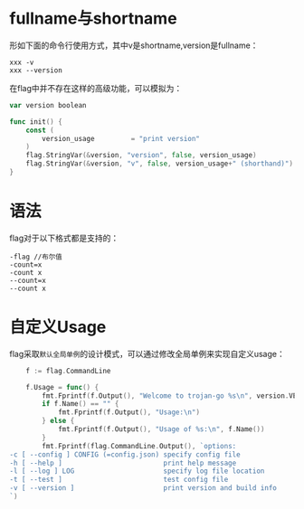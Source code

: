 # fullname与shortname

形如下面的命令行使用方式，其中v是shortname,version是fullname：

```
xxx -v
xxx --version
```

在flag中并不存在这样的高级功能，可以模拟为：

```go
var version boolean

func init() {
	const (
		version_usage         = "print version"
	)
	flag.StringVar(&version, "version", false, version_usage)
	flag.StringVar(&version, "v", false, version_usage+" (shorthand)")
}
```

# 语法

flag对于以下格式都是支持的：

```
-flag //布尔值
-count=x
-count x
--count=x
--count x
```

# 自定义Usage

flag采取`默认全局单例`的设计模式，可以通过修改全局单例来实现自定义usage：

```go
	f := flag.CommandLine

	f.Usage = func() {
		fmt.Fprintf(f.Output(), "Welcome to trojan-go %s\n", version.VERSION)
		if f.Name() == "" {
			fmt.Fprintf(f.Output(), "Usage:\n")
		} else {
			fmt.Fprintf(f.Output(), "Usage of %s:\n", f.Name())
		}
		fmt.Fprintf(flag.CommandLine.Output(), `options:
-c [ --config ] CONFIG (=config.json) specify config file
-h [ --help ]                         print help message
-l [ --log ] LOG                      specify log file location
-t [ --test ]                         test config file
-v [ --version ]                      print version and build info
`)
```
